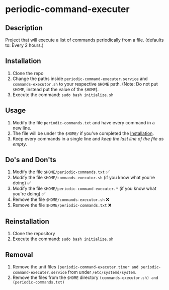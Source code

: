 # periodic-command-executer

## Description

Project that will execute a list of commands periodically from a file. (defaults to: Every 2 hours.)

## Installation

1. Clone the repo
2. Change the paths inside `periodic-command-executer.service` and `commands-executor.sh` to your respective `$HOME` path. (Note: Do not put `$HOME`, instead put the value of the `$HOME`).
3. Execute the command: `sudo bash initialize.sh`

## Usage

1. Modify the file `periodic-commands.txt` and have every command in a new line.
2. The file will be under the `$HOME/` if you've completed the [Installation](#installation).
3. Keep every commands in a single line and *keep the last line of the file as empty*.

## Do's and Don'ts

1. Modify the file `$HOME/periodic-commands.txt` ✅
2. Modify the file `$HOME/commands-executor.sh` (if you know what you're doing) ✅
3. Modify the file `$HOME/periodic-command-executer.*` (if you know what you're doing) ✅
4. Remove the file `$HOME/commands-executor.sh` ❌
5. Remove the file `$HOME/periodic-commands.txt` ❌

## Reinstallation

1. Clone the repository
2. Execute the command: `sudo bash initialize.sh`

## Removal

1. Remove the unit files `(periodic-command-executer.timer and periodic-command-executer.service` from under `/etc/systemd/system`.
2. Remove the files from the `$HOME` directory `(commands-executor.sh) and (periodic-commands.txt)`